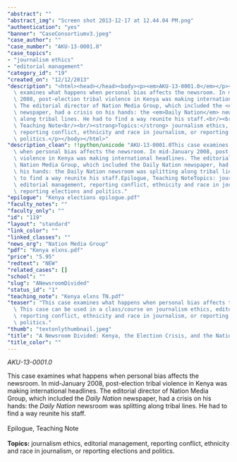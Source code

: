 ```yaml
---
"abstract": ""
"abstract_img": "Screen shot 2013-12-17 at 12.44.04 PM.png"
"authentication": "yes"
"banner": "CaseConsortiumv3.jpeg"
"case_author": ""
"case_number": "AKU-13-0001.0"
"case_topics":
- "journalism ethics"
- "editorial management"
"category_id": "19"
"created_on": "12/12/2013"
"description": "<html><head></head><body><p><em>AKU-13-0001.0</em></p><p>This case\
  \ examines what happens when personal bias affects the newsroom. In mid-January\
  \ 2008, post-election tribal violence in Kenya was making international headlines.\
  \ The editorial director of Nation Media Group, which included the <em>Daily Nation</em>\
  \ newspaper, had a crisis on his hands: the <em>Daily Nation</em> newsroom was splitting\
  \ along tribal lines. He had to find a way reunite his staff.<br/><br/>Epilogue,\
  \ Teaching Note<br/><br/><strong>Topics:</strong> journalism ethics, editorial management,\
  \ reporting conflict, ethnicity and race in journalism, or reporting elections and\
  \ politics.</p></body></html>"
"description_clean": !!python/unicode "AKU-13-0001.0This case examines what happens\
  \ when personal bias affects the newsroom. In mid-January 2008, post-election tribal\
  \ violence in Kenya was making international headlines. The editorial director of\
  \ Nation Media Group, which included the Daily Nation newspaper, had a crisis on\
  \ his hands: the Daily Nation newsroom was splitting along tribal lines. He had\
  \ to find a way reunite his staff.Epilogue, Teaching NoteTopics: journalism ethics,\
  \ editorial management, reporting conflict, ethnicity and race in journalism, or\
  \ reporting elections and politics."
"epilogue": "Kenya elections epilogue.pdf"
"faculty_notes": ""
"faculty_only": ""
"id": "119"
"layout": "standard"
"link_color": ""
"linked_classes": ""
"news_org": "Nation Media Group"
"pdf": "Kenya elxns.pdf"
"price": "5.95"
"redtext": "NEW"
"related_cases": []
"school": ""
"slug": "ANewsroomDivided"
"status_id": "1"
"teaching_note": "Kenya elxns TN.pdf"
"teaser": "This case examines what happens when personal bias affects the newsroom.\
  \ This case can be used in a class/course on journalism ethics, editorial management,\
  \ reporting conflict, ethnicity and race in journalism, or reporting elections and\
  \ politics."
"thumb": "textonlythumbnail.jpeg"
"title": "A Newsroom Divided: Kenya, the Election Crisis, and the Nation Media Group"
"title_color": ""
---
```

<html><head></head><body><p><em>AKU-13-0001.0</em></p><p>This case examines what happens when personal bias affects the newsroom. In mid-January 2008, post-election tribal violence in Kenya was making international headlines. The editorial director of Nation Media Group, which included the <em>Daily Nation</em> newspaper, had a crisis on his hands: the <em>Daily Nation</em> newsroom was splitting along tribal lines. He had to find a way reunite his staff.<br/><br/>Epilogue, Teaching Note<br/><br/><strong>Topics:</strong> journalism ethics, editorial management, reporting conflict, ethnicity and race in journalism, or reporting elections and politics.</p></body></html>
